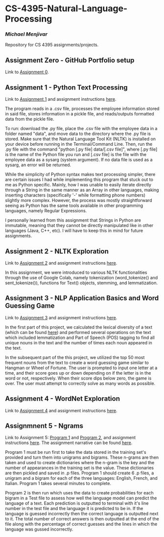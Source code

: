 # CS-4395-Natural-Language-Processing
### *Michael Menjivar*
Repository for CS 4395 assignments/projects.

## Assignment Zero - GitHub Portfolio setup
Link to [Assignment 0](Completed-Assignments/CS_4395_-_Assignment_0.pdf).

## Assignment 1 - Python Text Processing
Link to [Assignment 1](https://github.com/MichaelMenjivar890/CS-4395-Natural-Language-Processing/blob/main/Completed-Assignments/Homework1_msm180010.py) and assignment instructions [here](https://github.com/MichaelMenjivar890/CS-4395-Natural-Language-Processing/blob/main/Assignment-Instructions/Assignment_1.pdf).

The program reads in a .csv file, processes the employee information stored in said file, stores information in a pickle file, and reads/outputs formatted data from the pickle file.

To run: download the .py file, place the .csv file with the employee data in a folder named "data", and move data to the directory where the .py file is stored. Make sure that the Natural Language Tool Kit (NLTK) is installed on your device before running in the Terminal/Command Line.
Then, run the .py file with the command "python [.py file] data/[.csv file]", where [.py file] is the name of the Python file you run and [.csv file] is the file with the employee data as a sysarg (system argument). If no data file is used as a sysarg, an error will be returned.

While the simplicity of Python syntax makes text processing simpler, there are certain issues I had while implementing this program that stuck out to me as Python specific. Mainly, how I was unable to easily iterate directly through a String in the same manner as an Array in other languages, making inserting characters (specifically '-' while formatting phone numbers) slightly more complex. However, the process was mostly straightforward seeing as Python has the same tools available in other programming languages, namely Regular Expressions.

I personally learned from this assignment that Strings in Python are immutable, meaning that they cannot be directly manipulated like in other languages (Java, C++, etc). I will have to keep this in mind for future assignments.

## Assignment 2 - NLTK Exploration

Link to [Assignment 2](https://github.com/MichaelMenjivar890/CS-4395-Natural-Language-Processing/blob/main/Completed-Assignments/Homework2_msm180010.pdf) and assignment instructions [here](https://github.com/MichaelMenjivar890/CS-4395-Natural-Language-Processing/blob/main/Assignment-Instructions/Assignment_2.pdf).

In this assignment, we were introduced to various NLTK functionalities through the use of Google Colab, namely tokenization (word_tokenize() and sent_tokenize()), functions for Text() objects, stemming, and lemmatization.

## Assignment 3 - NLP Application Basics and Word Guessing Game

Link to [Assignment 3](https://github.com/MichaelMenjivar890/CS-4395-Natural-Language-Processing/blob/main/Completed-Assignments/Homework3_msm180010.py) and assignment instructions [here](https://github.com/MichaelMenjivar890/CS-4395-Natural-Language-Processing/blob/main/Assignment-Instructions/Assignment_3.pdf).

In the first part of this project, we calculated the lexical diversity of a text (which can be found [here](https://github.com/MichaelMenjivar890/CS-4395-Natural-Language-Processing/blob/main/anat19.txt)) and performed several operations on the text which included lemmatization and Part of Speech (POS) tagging to find all unique nouns in the text and the number of times each noun appeared in the text.

In the subsequent part of the this project, we utilized the top 50 most frequent nouns from the text to create a word guessing game similar to Hangman or Wheel of Fortune. The user is prompted to input one letter at a time, and their score goes up or down depending on if the letter is in the word or not, respectively. When their score dips below zero, the game is over. The user must attempt to correctly solve as many words as possible.

## Assignment 4 - WordNet Exploration

Link to [Assignment 4](https://github.com/MichaelMenjivar890/CS-4395-Natural-Language-Processing/blob/main/Completed-Assignments/Homework4_msm180010.pdf) and assignment instructions [here](https://github.com/MichaelMenjivar890/CS-4395-Natural-Language-Processing/blob/main/Assignment-Instructions/Assignment_4.pdf).

## Assignmnent 5 - Ngrams

Link to Assignment 5: [Program 1](https://github.com/MichaelMenjivar890/CS-4395-Natural-Language-Processing/blob/main/Completed-Assignments/Homework5_Program1_msm180010.py) and [Program 2](https://github.com/MichaelMenjivar890/CS-4395-Natural-Language-Processing/blob/main/Completed-Assignments/Homework5_Program2_msm180010.py),  and assignment instructions [here](https://github.com/MichaelMenjivar890/CS-4395-Natural-Language-Processing/blob/main/Assignment-Instructions/Assignment_5.pdf). The assignment narrative can be found [here](https://github.com/MichaelMenjivar890/CS-4395-Natural-Language-Processing/blob/main/Completed-Assignments/CS_4395_-_Assignment_5_Narrative.pdf).

Program 1 must be run first to take the data stored in the training set's provided and turn them into unigrams and bigrams. These n-grams are then taken and used to create dictionaries where the n-gram is the key and the number of appearances in the training set is the value. These dictionaries are then pickled and saved in .p files. Program 1 should create 6 .p files, a unigram and a bigram for each of the three languages: English, French, and Italian. Program 1 takes several minutes to complete.

Program 2 is then run which uses the data to create probabilities for each bigram in a Test file to assess how well the language model can predict the language of a text. Each prediction is outputted to terminal with it's line number in the test file and the language it is predicted to be in. If the language is guessed incorrectly then the correct language is outputted next to it. The total number of correct answers is then outputted at the end of the file along with the percentage of correct guesses and the lines in which the language was gussed incorrectly.
